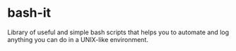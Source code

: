 bash-it
=======

Library of useful and simple bash scripts that helps you to automate and log anything you can do in a UNIX-like environment.

